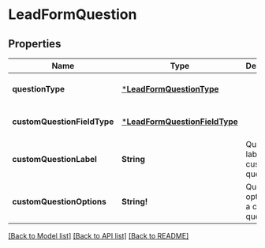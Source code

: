 # LeadFormQuestion

## Properties
Name | Type | Description | Notes
------------ | ------------- | ------------- | -------------
**questionType** | [***LeadFormQuestionType**](LeadFormQuestionType.md) |  | [optional] [default to null]
**customQuestionFieldType** | [***LeadFormQuestionFieldType**](LeadFormQuestionFieldType.md) |  | [optional] [default to null]
**customQuestionLabel** | **String** | Question label for a custom question. | [optional] [default to null]
**customQuestionOptions** | **String!** | Question options for a custom question. | [optional] [default to null]

[[Back to Model list]](../README.md#documentation-for-models) [[Back to API list]](../README.md#documentation-for-api-endpoints) [[Back to README]](../README.md)


